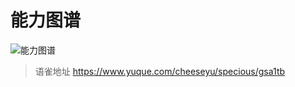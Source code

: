# 能力图谱
![能力图谱](https://cdn.nlark.com/yuque/0/2024/png/394019/1713372478378-6649f1f6-5d21-407f-bfd4-6239e2bfc3b6.png)
<br>
  
> 语雀地址 https://www.yuque.com/cheeseyu/specious/gsa1tb